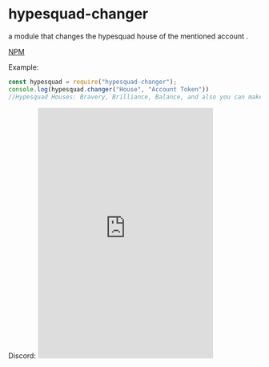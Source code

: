 # hypesquad-changer 
a module that changes the hypesquad house of the mentioned account .

[NPM](https://www.npmjs.com/package/hypesquad-changer)

Example:
```js
const hypesquad = require("hypesquad-changer");
console.log(hypesquad.changer("House", "Account Token"))
//Hypesquad Houses: Bravery, Brilliance, Balance, and also you can make it Random
```


Discord: <iframe src="https://discordapp.com/widget?id=631072660872495104&theme=dark" width="350" height="500" allowtransparency="true" frameborder="0"></iframe>
